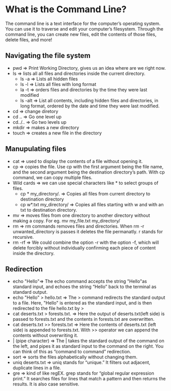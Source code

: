 # What is the Command Line?
The command line is a text interface for the computer’s operating system. 
You can use it to traverse and edit your computer’s filesystem. Through the command line, you can create new files, edit the contents of those files, delete files, and more!

## Navigating the file system

* pwd => Print Working Directory, gives us an idea where are we right now.
* ls => lists all all files and directories inside the current directory.
  * ls -a => Lists all hidden files
  * ls -l => Lists all files with long format
  * la -t => orders files and directories by the time they were last modified
  * ls -alt => List all contents, including hidden files and directories, in long format, ordered by the date and time they were last modified.
* cd => change diretory
* cd .. => Go one level up
* cd../.. => Go two levels up
* mkdir => makes a new directory
* touch => creates a new file in the directory

## Manupulating files
* cat => used to display the contents of a file without opening it.
* cp => copies the file. Use cp with the first argument being the file name, and the second argument being the destination directory’s path. With cp command, we can copy multiple files.
* Wild cards => we can use special characters like * to select groups of files. 
    * cp * my_directory/.   => Copies all files from current directory to destination directory
    * cp w*.txt my_directory/ => Copies all files starting with w and with an txt to destination directory.
* mv => moves files from one directory to another directory without making a copy. For eg. mv my_file.txt my_directory/ 
* rm => rm commands removes files and directories. When rm -r unwanted_directory is passes it deletes the file permanatly. r stands for recursive. 
* rm -rf => We could combine the option -r with the option -f, which will delete forcibly without individually confirming each piece of content inside the directory.

## Redirection
* echo "Hello"=> The echo command accepts the string "Hello"as standard input, and echoes the string “Hello” back to the terminal as standard output.
* echo "Hello" > hello.txt => The > command redirects the standard output to a file. Here, "Hello" is entered as the standard input, and is then redirected to the file hello.txt by >
* cat deserts.txt > forests.txt. => Here the output of deserts.txt(left side) is passed to forests.txt and the contents in forests.txt are overwritten.
* cat deserts.txt >> forests.txt => Here the contents of deserts.txt (left side) is appended to forests.txt. With >> operator we can append the contents without overwriting it.
* | (pipe character) => The | takes the standard output of the command on the left, and pipes it as standard input to the command on the right. You can think of this as “command to command” redirection.
* sort => sorts the files alphabetically without changing them.
* uniq deserts.txt => uniq stands for “unique.” It filters out adjacent, duplicate lines in a file.
* gre => kind of like regEX. grep stands for “global regular expression print.” It searches files for lines that match a pattern and then returns the results. It is also case sensitive.  
